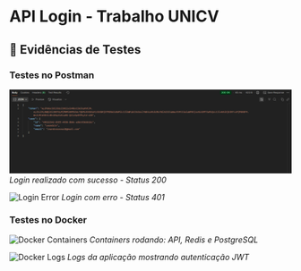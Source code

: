 # API Login - Trabalho UNICV

## 📸 Evidências de Testes

### Testes no Postman
![Login Successful](./docs/Images/login-user.png)
*Login realizado com sucesso - Status 200*

![Login Error](./docs/images/postman-login-error.png) 
*Login com erro - Status 401*

### Testes no Docker
![Docker Containers](./docs/images/docker-containers.png)
*Containers rodando: API, Redis e PostgreSQL*

![Docker Logs](./docs/images/docker-logs.png)
*Logs da aplicação mostrando autenticação JWT*
